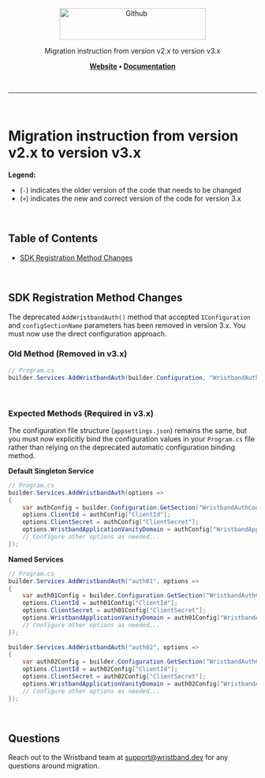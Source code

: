 <div align="center">
  <a href="https://wristband.dev">
    <picture>
      <img src="https://assets.wristband.dev/images/email_branding_logo_v1.png" alt="Github" width="297" height="64">
    </picture>
  </a>
  <p align="center">
    Migration instruction from version v2.x to version v3.x
  </p>
  <p align="center">
    <b>
      <a href="https://wristband.dev">Website</a> • 
      <a href="https://docs.wristband.dev/">Documentation</a>
    </b>
  </p>
</div>

<br/>

---

<br/>

# Migration instruction from version v2.x to version v3.x

**Legend:**

- (`-`) indicates the older version of the code that needs to be changed
- (`+`) indicates the new and correct version of the code for version 3.x

<br>

## Table of Contents

- [SDK Registration Method Changes](#sdk-registration-method-changes)

<br>

## SDK Registration Method Changes

The deprecated `AddWristbandAuth()` method that accepted `IConfiguration` and `configSectionName` parameters has been removed in version 3.x. You must now use the direct configuration approach.

### Old Method (Removed in v3.x)

```csharp
// Program.cs
builder.Services.AddWristbandAuth(builder.Configuration, "WristbandAuthConfig");
```

<br>

### Expected Methods (Required in v3.x)

The configuration file structure (`appsettings.json`) remains the same, but you must now explicitly bind the configuration values in your `Program.cs` file rather than relying on the deprecated automatic configuration binding method.

**Default Singleton Service**
```csharp
// Program.cs
builder.Services.AddWristbandAuth(options =>
{
    var authConfig = builder.Configuration.GetSection("WristbandAuthConfig");
    options.ClientId = authConfig["ClientId"];
    options.ClientSecret = authConfig["ClientSecret"];
    options.WristbandApplicationVanityDomain = authConfig["WristbandApplicationVanityDomain"];
    // Configure other options as needed...
});
```

**Named Services**
```csharp
// Program.cs
builder.Services.AddWristbandAuth("auth01", options =>
{
    var auth01Config = builder.Configuration.GetSection("WristbandAuthConfig:auth01");
    options.ClientId = auth01Config["ClientId"];
    options.ClientSecret = auth01Config["ClientSecret"];
    options.WristbandApplicationVanityDomain = auth01Config["WristbandApplicationVanityDomain"];
    // Configure other options as needed...
});
 
builder.Services.AddWristbandAuth("auth02", options =>
{
    var auth02Config = builder.Configuration.GetSection("WristbandAuthConfig:auth02");
    options.ClientId = auth02Config["ClientId"];
    options.ClientSecret = auth02Config["ClientSecret"];
    options.WristbandApplicationVanityDomain = auth02Config["WristbandApplicationVanityDomain"];
    // Configure other options as needed...
});
```

<br>

## Questions

Reach out to the Wristband team at <support@wristband.dev> for any questions around migration.

<br/>
